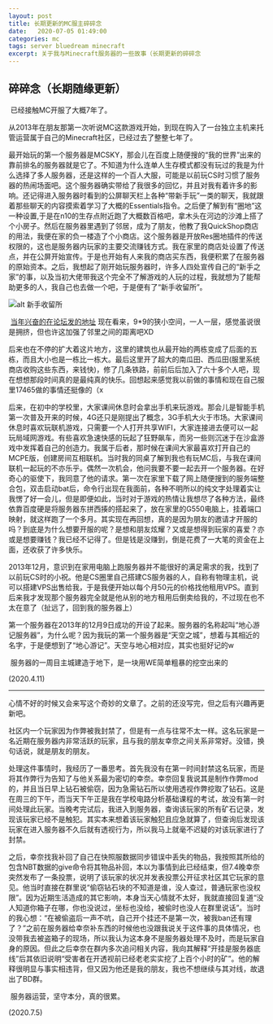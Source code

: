 ```yaml
---
layout: post
title: 长期更新的MC服主碎碎念
date:   2020-07-05 01:49:00
categories: mc
tags: server bluedream minecraft
excerpt: 关于我与Minecraft服务器的一些故事（长期更新的碎碎念
---
```


## 碎碎念（长期随缘更新）

​		已经接触MC开服了大概7年了。

​		从2013年在朋友那第一次听说MC这款游戏开始，到现在购入了一台独立主机来托管运营属于自己的Minecraft社区，已经过去了整整七年了。

​		最开始玩的第一个服务器是MCSKY，那会儿在百度上随便搜的“我的世界”出来的靠前排名的服务器就是它了。不知道为什么连单人生存模式都没有玩过的我是为什么选择了多人服务器，还是这样的一个百人大服，可能是以前玩CS时习惯了服务器的热闹场面吧。这个服务器确实带给了我很多的回忆，并且对我有着许多的影响。还记得进入服务器时看到的公屏聊天栏上各种“带新手玩”一类的聊天，我就跟着那些聊天的内容摸索着学习了大概的Essentials指令。之后便了解到有“圈地”这一种设置,于是在n10的生存点附近跑了大概数百格吧，拿木头在河边的沙滩上搭了个小房子。然后在服务器里遇到了邻居，成为了朋友，他教了我QuickShop商店的用法，我便在家的负一楼造了个小商店。这个服务器是开放Res圈地插件的传送权限的，这也是服务器内玩家的主要交流赚钱方式。我在家里的商店处设置了传送点，并在公屏开始宣传。于是也开始有人来我的商店买东西，我便积累了在服务器的原始资本。之后，我想起了刚开始玩服务器时，许多人四处宣传自己的“新手之家”的事，以及当初大佬带我这个完全不了解游戏的人玩的过程，我就想为了能帮助更多的人，我自己也去做一个吧，于是便有了“新手收留所”。

![alt 新手收留所](http://www.zuimc.com/data/attachment/forum/201309/01/211532bjszgoj8jzk1ksmk.jpg)

​		[当年兴奋的在论坛发的地址](http://www.zuimc.com/thread-6356-1-1.html) 现在看来，9*9的狭小空间，一人一层，感觉虽说很是拥挤，但也许这加强了邻里之间的距离吧XD

​		后来也在不停的扩大着这片地方，这里的建筑也从最开始的两栋变成了后面的五栋，而且大小也是一栋比一栋大。最后这里开了超大的南瓜田、西瓜田(服里系统商店收购这些东西，来钱快)，修了几条铁路，前前后后加入了六十多个人吧，现在想想那段时间真的是最纯真的快乐。回想起来感觉我以前做的事情和现在自己服里17465做的事情还挺像的（x

​		后来，在初中的学校里，大家课间休息时会拿出手机来玩游戏。那会儿是智能手机第一次普及开来的时候，4G还只是刚提出了概念，3G手机大火于市场。大家课间休息时喜欢玩联机游戏，只需要一个人打开共享WIFI，大家连接进去便可以一起玩局域网游戏。有些喜欢急速快感的玩起了狂野飙车，而另一些则沉迷于在沙盒游戏中发挥着自己的创造力。我属于后者，那时候在课间大家最喜欢打开自己的MCPE版，创建房间互相联机。当时我的同桌了解到我也有玩MC后，与我在课间联机一起玩的不亦乐乎。偶然一次机会，他问我要不要一起去开一个服务器。在好奇心的驱使下，我同意了他的请求。第一次在家里下载了网上随便搜到的服务端整合包，双击启动bat后，命令行出现在我面前，各种不明所以的纯文字处理着实让我愣了好一会儿，但是即便如此，当时对于游戏的热情让我想尽了各种方法，最终依靠百度硬是将服务器东拼西揍的搭起来了，放在家里的G550电脑上，挂着端口映射，就这样跑了一个多月。其实现在再回想，真的是因为朋友的邀请才开服的吗？到底是为什么想要开服的呢？是想和朋友炫耀？又或是想得到玩家的喜爱？亦或是想要赚钱？我已经不记得了。但是钱是没赚到，倒是花费了一大笔的资金在上面，还收获了许多快乐。

​		2013年12月，意识到在家用电脑上跑服务器并不能很好的满足需求的我，找到了以前玩CS时的小祝。他是CS圈里自己搭建CS服务器的人，自称有物理主机，说可以搭建VPS出售给我，于是我便开始以每个月50元的价格找他租用VPS。直到后来我才发现那个服务器完全就是他从别的地方租用后倒卖给我的，不过现在也不太在意了（扯远了，回到我的服务器上）

​		第一个服务器在2013年的12月9日成功的开设了起来。服务器的名称起叫“地心游记服务器”，为什么呢？因为我玩的第一个服务器是“天空之城”，想着与其相近的名字，于是便想到了“地心游记”。天空与地心相对应，其实也挺好记的w

​		服务器的一周目主城建造于地下，是一块用WE简单粗暴的挖空出来的

(2020.4.11)

---

​		心情不好的时候又会来写这个奇妙的文章了。之前的还没写完，但之后有兴趣再更新吧。

​		社区内一个玩家因为作弊被我封禁了，但是有一点与往常不太一样。这名玩家是一名近期在服务器内非常活跃的玩家，且与我的朋友幸奈之间关系非常好。没错，换句话说，就是朋友的朋友。

​		处理这件事情时，我经历了一番思考。首先我没有在第一时间封禁这名玩家，而是将其作弊行为告知了与他关系最为密切的幸奈。幸奈回复我说其是制作作弊mod的，并且当日早上钻石被偷窃，因为急需钻石所以使用透视作弊挖取了钻石。这是在周三的下午，而当天下午正是我在学校电路分析基础课程的考试，故没有第一时间处理此玩家。当晚考完试后，我进入到服务器，查询该玩家的所有矿石记录，发现该玩家已经不是触犯。其实本来想着该玩家触犯且应急就算了，但查询后发现该玩家在进入服务器不久后就有透视行为，所以我马上就毫不迟疑的对该玩家进行了封禁。

​		之后，幸奈找我补回了自己在快照服数据同步错误中丢失的物品，我按照其所给的包含NBT数据的give命令将其物品补回，本以为事情到此已经结束，但7.4晚幸奈突然发布了一条投票，说明了该玩家的状况并发表投票公开征求社区其它玩家的意见。他当时直接在群里说“偷窃钻石块的不知道是谁，没人查过，普通玩家也没权限”。因为近期生活造成的其它影响，本身当天心情就不太好，我就直接回复道“没人知道你箱子在哪，你也没说过，坐标也没给，被偷时也没人在群里说话”。当时的我心想：“在被偷盗后一声不吭，自己开个挂还不是第一次，被我ban还有理了？”之前在服务器给幸奈补东西的时候他也没跟我说关于这件事的具体情况，也没带我去被盗箱子的现场，所以我认为这本身不是服务器处理不及时，而是玩家自身的原因。但此之后幸奈在群内多次追问相关内容，我向其解释“开挂是服务器底线”后其依旧说明“受害者在开透视前已经老老实实挖了上百个小时的矿”。他的解释很明显与事实相违背，但又因为他还是我的朋友，我也不想继续与其对线，故退出了BD群。

​		服务器运营，坚守本分，真的很累。

(2020.7.5)